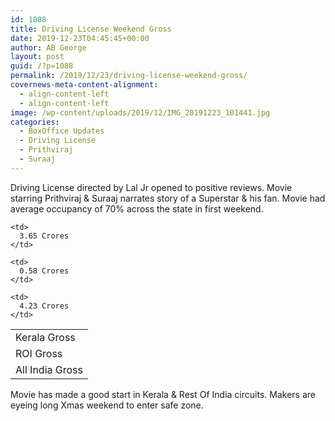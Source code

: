 ```yaml
---
id: 1088
title: Driving License Weekend Gross
date: 2019-12-23T04:45:45+00:00
author: AB George
layout: post
guid: /?p=1088
permalink: /2019/12/23/driving-license-weekend-gross/
covernews-meta-content-alignment:
  - align-content-left
  - align-content-left
image: /wp-content/uploads/2019/12/IMG_20191223_101441.jpg
categories:
  - BoxOffice Updates
  - Driving License
  - Prithviraj
  - Suraaj
---
```

Driving License directed by Lal Jr opened to positive reviews. Movie starring Prithviraj & Suraaj narrates story of a Superstar & his fan. Movie had average occupancy of 70% across the state in first weekend.

<table class="wp-block-table">
  <tr>
    <td>
      Kerala Gross
    </td>
    
    <td>
      3.65 Crores
    </td>
  </tr>
  
  <tr>
    <td>
      ROI Gross
    </td>
    
    <td>
      0.58 Crores
    </td>
  </tr>
  
  <tr>
    <td>
      All India Gross
    </td>
    
    <td>
      4.23 Crores
    </td>
  </tr>
</table>

Movie has made a good start in Kerala & Rest Of India circuits. Makers are eyeing long Xmas weekend to enter safe zone.